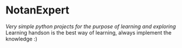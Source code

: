 # NotanExpert
*Very simple python projects for the purpose of learning and exploring*
Learning handson is the best way of learning, always implement the knowledge :)
